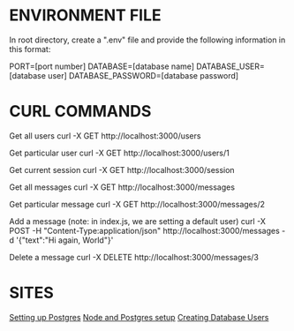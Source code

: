 # ENVIRONMENT FILE

In root directory, create a ".env" file and provide the following information in this format:

PORT=[port number]
DATABASE=[database name]
DATABASE_USER=[database user]
DATABASE_PASSWORD=[database password]

# CURL COMMANDS

Get all users
curl -X GET http://localhost:3000/users

Get particular user
curl -X GET http://localhost:3000/users/1

Get current session
curl -X GET http://localhost:3000/session

Get all messages
curl -X GET http://localhost:3000/messages

Get particular message
curl -X GET http://localhost:3000/messages/2

Add a message (note: in index.js, we are setting a default user)
curl -X POST -H "Content-Type:application/json" http://localhost:3000/messages -d '{"text":"Hi again, World"}'

Delete a message
curl -X DELETE http://localhost:3000/messages/3

# SITES

[Setting up Postgres](https://www.robinwieruch.de/postgres-sql-macos-setup/)
[Node and Postgres setup](https://www.robinwieruch.de/postgres-express-setup-tutorial/)
[Creating Database Users](https://www.cyberciti.biz/faq/howto-add-postgresql-user-account/)
